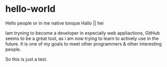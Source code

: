 # hello-world

Hello people or in me native tonque Hallo || hei

Iam tryning to become a developer in especially web appliactions, GitHub seems to be a great tool, as i am now trying to learn to actively use in the future. It is one of my goals to meet other programmers & other interesting people.

So this is just a test.
